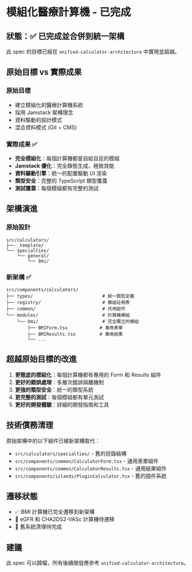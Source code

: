 # 模組化醫療計算機 - 已完成

## 狀態：✅ 已完成並合併到統一架構

此 spec 的目標已經在 `unified-calculator-architecture` 中實現並超越。

## 原始目標 vs 實際成果

### 原始目標
- 建立模組化的醫療計算機系統
- 採用 Jamstack 架構理念
- 資料驅動的設計模式
- 混合資料模式 (Git + CMS)

### 實際成果 ✅
- **完全模組化**：每個計算機都是自給自足的模組
- **Jamstack 優化**：完全靜態生成，極致效能
- **資料驅動引擎**：統一的配置驅動 UI 渲染
- **類型安全**：完整的 TypeScript 類型覆蓋
- **測試覆蓋**：每個模組都有完整的測試

## 架構演進

### 原始設計
```
src/calculators/
├── _template/
└── specialties/
    └── general/
        └── bmi/
```

### 新架構 ✅
```
src/components/calculators/
├── types/                          # 統一類型定義
├── registry/                       # 模組註冊表
├── common/                         # 共用組件
└── modules/                        # 計算機模組
    └── bmi/                        # 完全獨立的模組
        ├── BMIForm.tsx            # 專用表單
        ├── BMIResults.tsx         # 專用結果
        └── ...
```

## 超越原始目標的改進

1. **更徹底的模組化**：每個計算機都有專用的 Form 和 Results 組件
2. **更好的錯誤處理**：多層次錯誤隔離機制
3. **更強的類型安全**：統一的類型系統
4. **更完整的測試**：每個模組都有單元測試
5. **更好的開發體驗**：詳細的開發指南和工具

## 技術債務清理

原始架構中的以下組件已被新架構取代：
- `src/calculators/specialties/` - 舊的目錄結構
- `src/components/common/CalculatorForm.tsx` - 通用表單組件
- `src/components/common/CalculatorResults.tsx` - 通用結果組件
- `src/components/islands/PluginCalculator.tsx` - 舊的插件系統

## 遷移狀態

- ✅ BMI 計算機已完全遷移到新架構
- 🔄 eGFR 和 CHA2DS2-VASc 計算機待遷移
- 🔄 舊系統清理待完成

## 建議

此 spec 可以歸檔，所有後續開發應參考 `unified-calculator-architecture`。